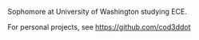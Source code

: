 Sophomore at University of Washington studying ECE.

For personal projects, see https://github.com/cod3ddot
